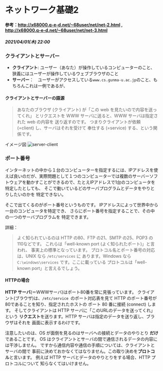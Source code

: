 # ネットワーク基礎2
#### 参考：http://x68000.q-e-d.net/~68user/net/net-2.html , http://x68000.q-e-d.net/~68user/net/net-3.html
##### 2021/04/01(木) 22:00

### クライアントとサーバー

- **クライアント**: ユーザー（あなた）が操作しているコンピューターのこと、狭義にはユーザーが操作しているウェブブラウザのこと
- **サーバー**：　ユーザーがアクセスしている`www.cs.gunma-u.ac.jp`のこと、もちろんこれは一例であるが、

#### クライアントとサーバーの語源
>あなたのブラウザ (クライアント) が「この web を見たいので内容を送ってくれ」 とリクエストを WWW サーバに送ると、WWW サーバは指定された web の内容を 送り返すのです。 つまりクライアントが依頼 (=client) し、サーバはそれを受けて 奉仕する (=service) する、という関係です。

イメージ図
![server-client](https://d1gt4pceznpvut.cloudfront.net/files/user/sys_imgs/article/1418_018a.jpg?v=1490872602)

### ポート番号
インターネットの中から１台のコンピューターを指定するには、IPアドレスを使えば良いのだが、実際問題として１つのコンピューターでは複数のサーバーソフトウェアを動かすことができるので、たとえIPアドレスで1台のコンピュータを特定したとしても、 そこで動いているどのサーバプログラムとデータをやりとりしたいのかを 特定できない。

そこで出てくるのがポート番号というものです。 IPアドレスによって世界中から一台のコンピュータを特定でき、 さらにポート番号を指定することで、その中の一つのサーバプログラムを 特定できます。

詳細：
> よく知られているのは HTTP の80、FTP の21、SMTP の25、POP3 の110などです。 これらは「well-known port (よく知られたポート)」と言われ、 事実上の標準となっています。 プロトコル名とポート番号の対応は、UNIX なら `/etc/services` に あります。Windows なら `C:\windows\services` です。ここに載っている プロトコルは「well-known port」と言えるでしょう。

#### HTTPの場合
**HTTP サーバ**(＝WWWサーバ)はポート80番を常に見張っています。
クライアント(ブラウザ)は、`/etc/service `のポート対応表を見て HTTP のポート番号が80であることを知り、指定されたホストの ポート 80 番に接続 (connect) します。 そしてクライアントは HTTP サーバに「このURLのデータを送ってくれ」という **リクエスト**を送ります。HTTP サーバは指定のデータを送り返し、ブラウザはそれを 画面に表示するわけです。

注意したいのは、OS が面倒を見るのはサーバへの接続とデータのやりとり **だけ**であることです。 OS はクライアントとサーバの間で通信されるデータの内容には干渉しません。 ですから通信内容や通信の手順については、クライアントとサーバの間で 事前に決めておかなくてはなりません。この取り決めを**プロトコル**と言います。 例えば HTTP サーバとデータのやりとりをする場合、HTTP プロトコルについて 知らなくてはいけません。


